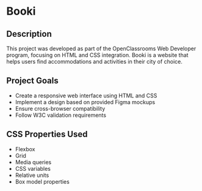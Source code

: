 # Booki

## Description

This project was developed as part of the OpenClassrooms Web Developer program, focusing on HTML and CSS integration.
Booki is a website that helps users find accommodations and activities in their city of choice.

## Project Goals

-   Create a responsive web interface using HTML and CSS
-   Implement a design based on provided Figma mockups
-   Ensure cross-browser compatibility
-   Follow W3C validation requirements

## CSS Properties Used

-   Flexbox
-   Grid
-   Media queries
-   CSS variables
-   Relative units
-   Box model properties
